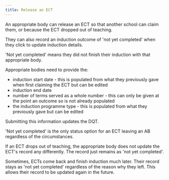```yaml
---
title: Release an ECT
---
```


An appropriate body can release an ECT so that another school can claim them, or because the ECT dropped out of teaching.

They can also record an induction outcome of 'not yet completed' when they click to update induction details. 

'Not yet completed' means they did not finish their induction with that appropriate body.

Appropriate bodies need to provide the:

- induction start date - this is populated from what they previously gave when first claiming the ECT but can be edited
- induction end date
- number of terms served as a whole number - this can only be given at the point an outcome so is not already populated
- the induction programme type - this is populated from what they previously gave but can be edited 

Submitting this information updates the DQT.

'Not yet completed' is the only status option for an ECT leaving an AB regardless of the circumstances.

If an ECT drops out of teaching, the appropriate body does not update the ECT's record any differently. The record just remains as 'not yet completed'.

Sometimes, ECTs come back and finish induction much later. Their record stays as 'not yet completed' regardless of the reason why they left. This allows their record to be updated again in the future.